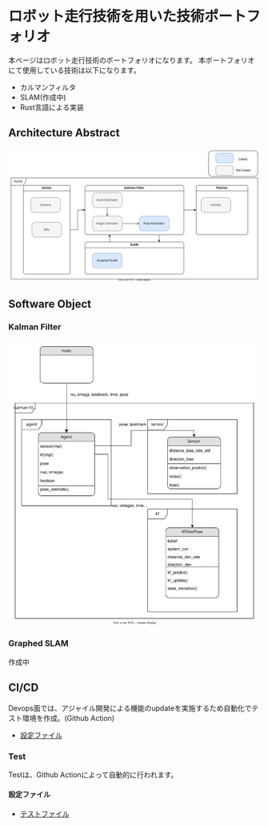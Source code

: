 # ロボット走行技術を用いた技術ポートフォリオ
本ページはロボット走行技術のポートフォリオになります。
本ポートフォリオにて使用している技術は以下になります。
* カルマンフィルタ
* SLAM(作成中)
* Rust言語による実装


## Architecture Abstract
![](static/architecture.svg)

## Software Object
### Kalman Filter
![](static/Software_archi.svg)

### Graphed SLAM
作成中

## CI/CD

Devops面では、アジャイル開発による機能のupdateを実施するため自動化でテスト環境を作成。(Github Action)
* [設定ファイル](https://github.com/hender14/robotics/tree/devlop/.github/workflows/robotics.yml)

### Test

Testは、Github Actionによって自動的に行われます。

#### 設定ファイル
* [テストファイル](https://github.com/hender14/robotics/tree/devlop/tests/testkf.rs)